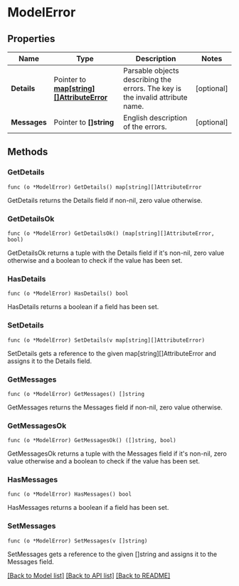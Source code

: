 # ModelError

## Properties

Name | Type | Description | Notes
------------ | ------------- | ------------- | -------------
**Details** | Pointer to [**map[string][]AttributeError**](array.md) | Parsable objects describing the errors. The key is the invalid attribute name. | [optional] 
**Messages** | Pointer to **[]string** | English description of the errors. | [optional] 

## Methods

### GetDetails

`func (o *ModelError) GetDetails() map[string][]AttributeError`

GetDetails returns the Details field if non-nil, zero value otherwise.

### GetDetailsOk

`func (o *ModelError) GetDetailsOk() (map[string][]AttributeError, bool)`

GetDetailsOk returns a tuple with the Details field if it's non-nil, zero value otherwise
and a boolean to check if the value has been set.

### HasDetails

`func (o *ModelError) HasDetails() bool`

HasDetails returns a boolean if a field has been set.

### SetDetails

`func (o *ModelError) SetDetails(v map[string][]AttributeError)`

SetDetails gets a reference to the given map[string][]AttributeError and assigns it to the Details field.

### GetMessages

`func (o *ModelError) GetMessages() []string`

GetMessages returns the Messages field if non-nil, zero value otherwise.

### GetMessagesOk

`func (o *ModelError) GetMessagesOk() ([]string, bool)`

GetMessagesOk returns a tuple with the Messages field if it's non-nil, zero value otherwise
and a boolean to check if the value has been set.

### HasMessages

`func (o *ModelError) HasMessages() bool`

HasMessages returns a boolean if a field has been set.

### SetMessages

`func (o *ModelError) SetMessages(v []string)`

SetMessages gets a reference to the given []string and assigns it to the Messages field.


[[Back to Model list]](../README.md#documentation-for-models) [[Back to API list]](../README.md#documentation-for-api-endpoints) [[Back to README]](../README.md)


